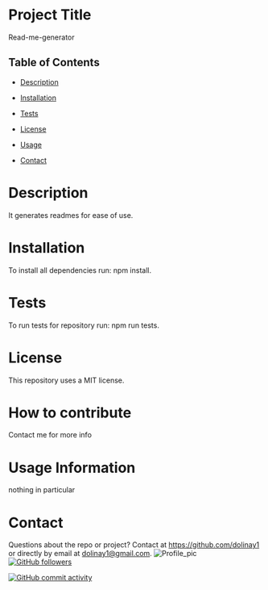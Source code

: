 

# Project Title
Read-me-generator



## Table of Contents

* [Description](#description)

* [Installation](#installation)

* [Tests](#tests)

* [License](#license)

* [Usage](#usage)

* [Contact](#contact)




# Description
It generates readmes for ease of use.



# Installation
To install all dependencies run: npm install.



# Tests

To run tests for repository run: npm run tests.



# License
This repository uses a MIT license.



# How to contribute
Contact me for more info



# Usage Information
nothing in particular



# Contact
Questions about the repo or project? Contact at	https://github.com/dolinay1 or directly by email at dolinay1@gmail.com.
![Profile_pic](https://avatars1.githubusercontent.com/u/43730139?s=400&u=2a4d25d374a9e32196211535a9b4834b2ba9f149&v=4)
[![GitHub followers](https://img.shields.io/github/followers/dolinay1?style=social)](https://github.com/dolinay1)

[![GitHub commit activity](https://img.shields.io/github/commit-activity/m/dolinay1/Read-me-generator)](https://github.com/dolinay1/Read-me-generator/commits/master)
